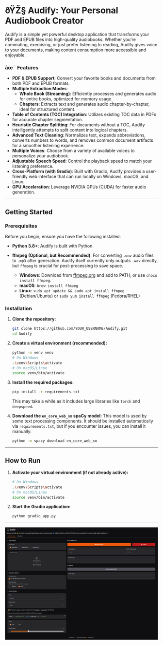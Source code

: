 # ðŸŽ§ Audify: Your Personal Audiobook Creator

Audify is a simple yet powerful desktop application that transforms your PDF and EPUB files into high-quality audiobooks. Whether you're commuting, exercising, or just prefer listening to reading, Audify gives voice to your documents, making content consumption more accessible and enjoyable.

### âœ¨ Features

  * **PDF & EPUB Support**: Convert your favorite books and documents from both PDF and EPUB formats.
  * **Multiple Extraction Modes**:
      * **Whole Book (Streaming)**: Efficiently processes and generates audio for entire books, optimized for memory usage.
      * **Chapters**: Extracts text and generates audio chapter-by-chapter, ideal for structured content.
  * **Table of Contents (TOC) Integration**: Utilizes existing TOC data in PDFs for accurate chapter segmentation.
  * **Heuristic Chapter Splitting**: For documents without a TOC, Audify intelligently attempts to split content into logical chapters.
  * **Advanced Text Cleaning**: Normalizes text, expands abbreviations, converts numbers to words, and removes common document artifacts for a smoother listening experience.
  * **Multiple Voices**: Choose from a variety of available voices to personalize your audiobook.
  * **Adjustable Speech Speed**: Control the playback speed to match your listening preference.
  * **Cross-Platform (with Gradio)**: Built with Gradio, Audify provides a user-friendly web interface that can run locally on Windows, macOS, and Linux.
  * **GPU Acceleration**: Leverage NVIDIA GPUs (CUDA) for faster audio generation.

-----

## Getting Started

### Prerequisites

Before you begin, ensure you have the following installed:

  * **Python 3.8+**: Audify is built with Python.

  * **ffmpeg (Optional, but Recommended)**: For converting `.wav` audio files to `.mp3` after generation. Audify itself currently only outputs `.wav` directly, but `ffmpeg` is crucial for post-processing to save space.

      * **Windows**: Download from [ffmpeg.org](https://ffmpeg.org/download.html) and add to PATH, or use `choco install ffmpeg`.
      * **macOS**: `brew install ffmpeg`
      * **Linux**: `sudo apt update && sudo apt install ffmpeg` (Debian/Ubuntu) or `sudo yum install ffmpeg` (Fedora/RHEL)

### Installation

1.  **Clone the repository:**

    ```bash
    git clone https://github.com/YOUR_USERNAME/Audify.git
    cd Audify
    ```

2.  **Create a virtual environment (recommended):**

    ```bash
    python -m venv venv
    # On Windows
    .\venv\Scripts\activate
    # On macOS/Linux
    source venv/bin/activate
    ```

3.  **Install the required packages:**

    ```bash
    pip install -r requirements.txt
    ```

    This may take a while as it includes large libraries like `torch` and `deepspeed`.

4.  **Download the `en_core_web_sm` spaCy model:**
    This model is used by some text processing components. It should be installed automatically via `requirements.txt`, but if you encounter issues, you can install it manually:

    ```bash
    python -m spacy download en_core_web_sm
    ```

-----

## How to Run

1.  **Activate your virtual environment (if not already active):**

    ```bash
    # On Windows
    .\venv\Scripts\activate
    # On macOS/Linux
    source venv/bin/activate
    ```

2.  **Start the Gradio application:**

    ```bash
    python gradio_app.py
    ```

-----

![Audify App Screenshot](src/image.png)